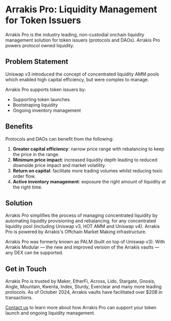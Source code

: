 # Arrakis Pro: Liquidity Management for Token Issuers

Arrakis Pro is the industry leading, non-custodial onchain liquidity management solution for token issuers (protocols and DAOs). Arrakis Pro powers protocol owned liquidity.

## Problem Statement
Uniswap v3 introduced the concept of concentrated liquidity AMM pools which enabled high capital efficiency, but were complex to manage. 

Arrakis Pro supports token issuers by:
- Supporting token launches
- Bootstraping liquidity
- Ongoing inventory management

## Benefits 
Protocols and DAOs can benefit from the following:
1. **Greater capital efficiency**: narrow price range with rebalancing to keep the price in the range.
2. **Minimum price impact**: increased liquidity depth leading to reduced downside price impact and market volatility.
3. **Return on capital**: facilitate more trading volumes whilst reducing toxic order flow.
4. **Active inventory management**: exposure the right amount of liquidity at the right time.

## Solution
Arrakis Pro simplifies the process of managing concentrated liquidity by automating liquidity provisioning and rebalancing, for any concentrated liquidity pool (including Uniswap v3, HOT AMM and Uniswap v4). Arrakis Pro is powered by Arrakis's Offchain Market Making infrastructure.

Arrakis Pro was formerly known as PALM (built on top of Uniswap v3). With Arrakis Modular — the new and improved version of the Arrakis vaults — any DEX can be supported. 

## Get in Touch
Arrakis Pro is trusted by Maker, EtherFi, Across, Lido, Stargate, Gnosis, Angle, Mountain, Kwenta, Index, Sturdy, Everclear and many more leading protocols. As of October 2024, Arrakis vaults have facilitated over $20B in transactions.

[Contact us](https://qtbwfilnd5m.typeform.com/to/h3fluMwF) to learn more about how Arrakis Pro can support your token launch and ongoing liquidity management.








